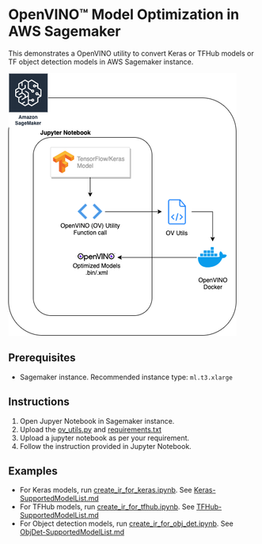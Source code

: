 # OpenVINO™ Model Optimization in AWS Sagemaker

This demonstrates a OpenVINO utility to convert Keras or TFHub models or TF object detection models in AWS Sagemaker instance.

![ov-utils-arch.png](ov-utils-arch.png)

## Prerequisites

- Sagemaker instance. Recommended instance type: `ml.t3.xlarge`

## Instructions

1. Open Jupyer Notebook in Sagemaker instance.
2. Upload the [ov_utils.py](ov_utils.py) and [requirements.txt](requirements.txt)
3. Upload a jupyter notebook as per your requirement.
4. Follow the instruction provided in Jupyter Notebook.

## Examples

- For Keras models, run [create_ir_for_keras.ipynb](create_ir_for_keras.ipynb). See [Keras-SupportedModelList.md](Keras-SupportedModelList.md)
- For TFHub models, run [create_ir_for_tfhub.ipynb](create_ir_for_tfhub.ipynb). See [TFHub-SupportedModelList.md](TFHub-SupportedModelList.md)
- For Object detection models, run [create_ir_for_obj_det.ipynb](create_ir_for_obj_det.ipynb). See [ObjDet-SupportedModelList.md](ObjDet-SupportedModelList.md)

